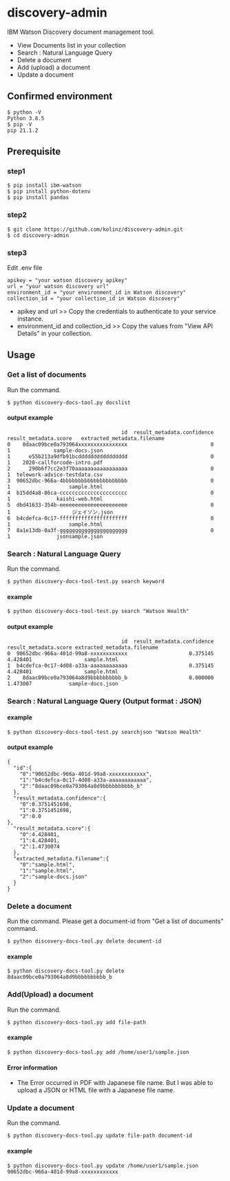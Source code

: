 # discovery-admin
IBM Watson Discovery document management tool. 
- View Documents list in your collection
- Search : Natural Language Query 
- Delete a document
- Add (upload) a document
- Update a document

## Confirmed environment
```
$ python -V
Python 3.8.5
$ pip -V
pip 21.1.2
```
## Prerequisite
### step1
```
$ pip install ibm-watson
$ pip install python-dotenv
$ pip install pandas
```
### step2
```
$ git clone https://github.com/kolinz/discovery-admin.git
$ cd discovery-admin
```
### step3
Edit .env file
```
apikey = "your watson discovery apikey"
url = "your watson discovery url"
environment_id = "your environment_id in Watson discovery"
collection_id = "your collection_id in Watson discovery"
```
- apikey and url >> Copy the credentials to authenticate to your service instance.
- environment_id and collection_id >> Copy the values from "View API Details" in your collection.

## Usage
### Get a list of documents
Run the command.
```
$ python discovery-docs-tool.py docslist
```
#### output example
```
                                     id  result_metadata.confidence  result_metadata.score   extracted_metadata.filename
0    8daac09bce0a793064xxxxxxxxxxxxxxxx                           0                      1              sample-docs.json
1      e55b213a9dfb91bcdddddddddddddddd                           0                      1    2020-callforcode-intro.pdf
2      290b6f7cc2e3f70aaaaaaaaaaaaaaaaa                           0                      1  telework-advice-testdata.csv
3  90652dbc-966a-4bbbbbbbbbbbbbbbbbbbbb                           0                      1                   sample.html
4  b15dd4a8-86ca-cccccccccccccccccccccc                           0                      1               kaishi-web.html
5  dbd41633-354b-eeeeeeeeeeeeeeeeeeeeee                           0                      1                    ジェイソン.json
6  b4cdefca-0c17-ffffffffffffffffffffff                           0                      1                   sample.html
7  8a1e13db-0a3f-gggggggggggggggggggggg                           0                      1               jsonsample.json
```

### Search : Natural Language Query 
Run the command.
```
$ python discovery-docs-tool-test.py search keyword
```
#### example
```
$ python discovery-docs-tool-test.py search "Watson Health"
```
#### output example
```
                                     id  result_metadata.confidence  result_metadata.score extracted_metadata.filename
0  90652dbc-966a-401d-99a8-xxxxxxxxxxxx                    0.375145               4.428401                 sample.html
1  b4cdefca-0c17-4d08-a33a-aaaaaaaaaaaa                    0.375145               4.428401                 sample.html
2    8daac09bce0a793064a8d9bbbbbbbbbb_b                    0.000000               1.473007            sample-docs.json
```

### Search : Natural Language Query (Output format : JSON) 
#### example
```
$ python discovery-docs-tool-test.py searchjson "Watson Health"
```
#### output example
```
{
  "id":{
    "0":"90652dbc-966a-401d-99a8-xxxxxxxxxxxx",
    "1":"b4cdefca-0c17-4d08-a33a-aaaaaaaaaaaa",
    "2":"8daac09bce0a793064a8d9bbbbbbbbbb_b"
  },
  "result_metadata.confidence":{
    "0":0.3751451698,
    "1":0.3751451698,
    "2":0.0                                                                                                                                                         },
  "result_metadata.score":{
    "0":4.428401,
    "1":4.428401,
    "2":1.4730074
  },
  "extracted_metadata.filename":{
    "0":"sample.html",
    "1":"sample.html",
    "2":"sample-docs.json"
  }
}

```
### Delete a document
Run the command. Please get a document-id from "Get a list of documents" command.
```
$ python discovery-docs-tool.py delete document-id
```
#### example
```
$ python discovery-docs-tool.py delete 8daac09bce0a793064a8d9bbbbbbbbbb_b
```
### Add(Upload) a document
Run the command.
```
$ python discovery-docs-tool.py add file-path
```
#### example
```
$ python discovery-docs-tool.py add /home/user1/sample.json
```
#### Error information
- The Error occurred in PDF with Japanese file name. But I was able to upload a JSON or HTML file with a Japanese file name.

### Update a document
Run the command.
```
$ python discovery-docs-tool.py update file-path document-id
```
#### example
```
$ python discovery-docs-tool.py update /home/user1/sample.json 90652dbc-966a-401d-99a8-xxxxxxxxxxxx
```
